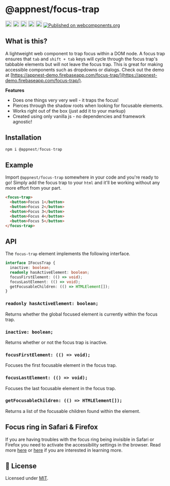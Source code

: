 # @appnest/focus-trap

<a href="https://npmcharts.com/compare/@appnest/focus-trap?minimal=true"><img alt="Downloads per month" src="https://img.shields.io/npm/dm/@appnest/focus-trap.svg" height="20"></img></a>
<a href="https://david-dm.org/andreasbm/focus-trap"><img alt="Dependencies" src="https://img.shields.io/david/andreasbm/focus-trap.svg" height="20"></img></a>
<a href="https://www.npmjs.com/package/@appnest/focus-trap"><img alt="NPM Version" src="https://img.shields.io/npm/v/@appnest/focus-trap.svg" height="20"></img></a>
<a href="https://github.com/andreasbm/focus-trap/graphs/contributors"><img alt="Contributors" src="https://img.shields.io/github/contributors/andreasbm/focus-trap.svg" height="20"></img></a>
<a href="https://opensource.org/licenses/MIT"><img alt="MIT License" src="https://img.shields.io/badge/License-MIT-yellow.svg" height="20"></img></a>
[![Published on webcomponents.org](https://img.shields.io/badge/webcomponents.org-published-blue.svg)](https://www.webcomponents.org/element/@appnest/focus-trap)

## What is this?

A lightweight web component to trap focus within a DOM node. A focus trap ensures that `tab` and `shift + tab` keys will cycle through the focus trap's tabbable elements but will not leave the focus trap. This is great for making accessible components such as dropdowns or dialogs. Check out the demo at [https://appnest-demo.firebaseapp.com/focus-trap/](https://appnest-demo.firebaseapp.com/focus-trap/).

**Features**

* Does one things very very well - it traps the focus!
* Pierces through the shadow roots when looking for focusable elements.
* Works right out of the box (just add it to your markup)
* Created using only vanilla js - no dependencies and framework agnostic!

## Installation

```javascript
npm i @appnest/focus-trap
```

## Example

Import `@appnest/focus-trap` somewhere in your code and you're ready to go! Simply add the focus trap to your `html` and it'll be working without any more effort from your part.

```html
<focus-trap>
  <button>Focus 1</button>
  <button>Focus 2</button>
  <button>Focus 3</button>
  <button>Focus 4</button>
  <button>Focus 5</button>
</focus-trap>
```

## API

The `focus-trap` element implements the following interface.

```typescript
interface IFocusTrap {
  inactive: boolean;
  readonly hasActiveElement: boolean;
  focusFirstElement: (() => void);
  focusLastElement: (() => void);
  getFocusableChildren: (() => HTMLElement[]);
}
```

### `readonly hasActiveElement: boolean;`

Returns whether the global focused element is currently within the focus trap.

### `inactive: boolean;`

Returns whether or not the focus trap is inactive.

### `focusFirstElement: (() => void);`

Focuses the first focusable element in the focus trap.

### `focusLastElement: (() => void);`

Focuses the last focusable element in the focus trap.

### `getFocusableChildren: (() => HTMLElement[]);`

Returns a list of the focusable children found within the element.

## Focus ring in Safari & Firefox

If you are having troubles with the focus ring being invisible in Safari or Firefox you need to activate the accessibility settings in the browser. Read more [here](http://forums.devshed.com/html-programming-1/safari-submit-button-wont-focus-tab-key-effectively-488012.html) or [here](https://stackoverflow.com/questions/11704828/how-to-allow-keyboard-focus-of-links-in-firefox) if you are interested in learning more.

## 🎉 License

Licensed under [MIT](https://opensource.org/licenses/MIT).
